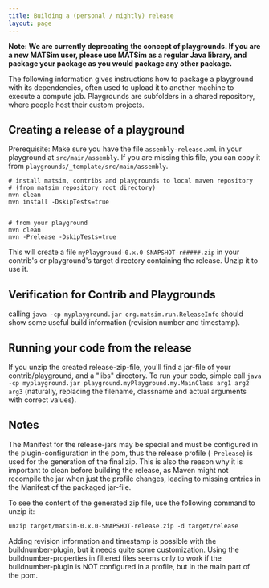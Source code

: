 ```yaml
---
title: Building a (personal / nightly) release
layout: page
---
```


**Note: We are currently deprecating the concept of playgrounds. If you are a new MATSim user, please use MATSim as a regular Java library, and package your package as you would package any other package.**	


The following information gives instructions how to package a playground with its dependencies, often used to upload it to another machine to execute a compute job. Playgrounds are subfolders in a shared repository, where people host their custom projects.
 
## Creating a release of a playground

Prerequisite: Make sure you have the file `assembly-release.xml` in your playground at `src/main/assembly`. 
If you are missing this file, you can copy it from `playgrounds/_template/src/main/assembly`.

    # install matsim, contribs and playgrounds to local maven repository
    # (from matsim repository root directory)
    mvn clean
    mvn install -DskipTests=true


    # from your playground
    mvn clean
    mvn -Prelease -DskipTests=true

This will create a file `myPlayground-0.x.0-SNAPSHOT-r#####.zip` in your 
contrib's or playground's target directory containing the release. Unzip it to use it.
 

## Verification for Contrib and Playgrounds

calling `java -cp myplayground.jar org.matsim.run.ReleaseInfo` should show some 
useful build information (revision number and timestamp).


## Running your code from the release

If you unzip the created release-zip-file, you'll find a jar-file of your 
contrib/playground, and a "libs" directory. To run your code, simple call
`java -cp myplayground.jar playground.myPlayground.my.MainClass arg1 arg2 arg3`
(naturally, replacing the filename, classname and actual arguments with correct values).
 
## Notes

The Manifest for the release-jars may be special and must be configured in the 
plugin-configuration in the pom, thus the release profile (`-Prelease`) is used 
for the generation of the final zip. This is also the reason why it is important 
to clean before building the release, as Maven might not recompile the jar when 
just the profile changes, leading to missing entries in the Manifest of 
the packaged jar-file.

To see the content of the generated zip file, use the following command to unzip it:

    unzip target/matsim-0.x.0-SNAPSHOT-release.zip -d target/release

Adding revision information and timestamp is possible with the buildnumber-plugin, 
but it needs quite some customization. Using the buildnumber-properties in 
filtered files seems only to work if the buildnumber-plugin is NOT configured 
in a profile, but in the main part of the pom.
